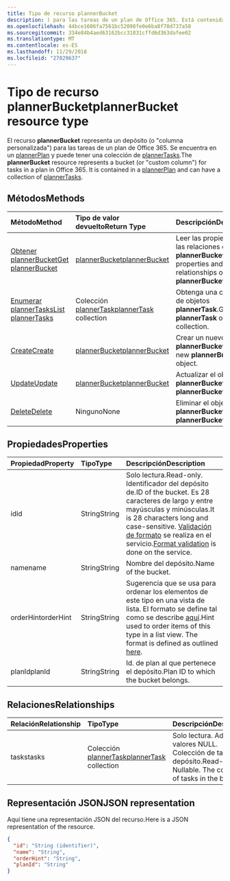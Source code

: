 ```yaml
---
title: Tipo de recurso plannerBucket
description: ) para las tareas de un plan de Office 365. Está contenida en un plannerPlan y puede tener una colección de plannerTasks.
ms.openlocfilehash: 44bce1606fa7561bc52098fe0e6ba8f70d737a58
ms.sourcegitcommit: 334e84b4aed63162bcc31831cffd6d363dafee02
ms.translationtype: MT
ms.contentlocale: es-ES
ms.lasthandoff: 11/29/2018
ms.locfileid: "27029637"
---
```

# <a name="plannerbucket-resource-type"></a><span data-ttu-id="b4afd-104">Tipo de recurso plannerBucket</span><span class="sxs-lookup"><span data-stu-id="b4afd-104">plannerBucket resource type</span></span>

<span data-ttu-id="b4afd-p102">El recurso **plannerBucket** representa un depósito (o "columna personalizada") para las tareas de un plan de Office 365. Se encuentra en un [plannerPlan](plannerplan.md) y puede tener una colección de [plannerTasks](plannertask.md).</span><span class="sxs-lookup"><span data-stu-id="b4afd-p102">The **plannerBucket** resource represents a bucket (or "custom column") for tasks in a plan in Office 365. It is contained in a [plannerPlan](plannerplan.md) and can have a collection of [plannerTasks](plannertask.md).</span></span>



## <a name="methods"></a><span data-ttu-id="b4afd-107">Métodos</span><span class="sxs-lookup"><span data-stu-id="b4afd-107">Methods</span></span>

| <span data-ttu-id="b4afd-108">Método</span><span class="sxs-lookup"><span data-stu-id="b4afd-108">Method</span></span>           | <span data-ttu-id="b4afd-109">Tipo de valor devuelto</span><span class="sxs-lookup"><span data-stu-id="b4afd-109">Return Type</span></span>    |<span data-ttu-id="b4afd-110">Descripción</span><span class="sxs-lookup"><span data-stu-id="b4afd-110">Description</span></span>|
|:---------------|:--------|:----------|
|[<span data-ttu-id="b4afd-111">Obtener plannerBucket</span><span class="sxs-lookup"><span data-stu-id="b4afd-111">Get plannerBucket</span></span>](../api/plannerbucket-get.md) | [<span data-ttu-id="b4afd-112">plannerBucket</span><span class="sxs-lookup"><span data-stu-id="b4afd-112">plannerBucket</span></span>](plannerbucket.md) |<span data-ttu-id="b4afd-113">Leer las propiedades y las relaciones del objeto **plannerBucket**.</span><span class="sxs-lookup"><span data-stu-id="b4afd-113">Read properties and relationships of **plannerBucket** object.</span></span>|
|[<span data-ttu-id="b4afd-114">Enumerar plannerTasks</span><span class="sxs-lookup"><span data-stu-id="b4afd-114">List plannerTasks</span></span>](../api/plannerbucket-list-tasks.md) |<span data-ttu-id="b4afd-115">Colección [plannerTask](plannertask.md)</span><span class="sxs-lookup"><span data-stu-id="b4afd-115">[plannerTask](plannertask.md) collection</span></span>| <span data-ttu-id="b4afd-116">Obtenga una colección de objetos **plannerTask**.</span><span class="sxs-lookup"><span data-stu-id="b4afd-116">Get a **plannerTask** object collection.</span></span>|
|[<span data-ttu-id="b4afd-117">Create</span><span class="sxs-lookup"><span data-stu-id="b4afd-117">Create</span></span>](../api/planner-post-buckets.md) | [<span data-ttu-id="b4afd-118">plannerBucket</span><span class="sxs-lookup"><span data-stu-id="b4afd-118">plannerBucket</span></span>](plannerbucket.md)   | <span data-ttu-id="b4afd-119">Crear un nuevo objeto **plannerBucket**.</span><span class="sxs-lookup"><span data-stu-id="b4afd-119">Create a new **plannerBucket** object.</span></span> |
|[<span data-ttu-id="b4afd-120">Update</span><span class="sxs-lookup"><span data-stu-id="b4afd-120">Update</span></span>](../api/plannerbucket-update.md) | [<span data-ttu-id="b4afd-121">plannerBucket</span><span class="sxs-lookup"><span data-stu-id="b4afd-121">plannerBucket</span></span>](plannerbucket.md)   |<span data-ttu-id="b4afd-122">Actualizar el objeto **plannerBucket**.</span><span class="sxs-lookup"><span data-stu-id="b4afd-122">Update **plannerBucket** object.</span></span> |
|[<span data-ttu-id="b4afd-123">Delete</span><span class="sxs-lookup"><span data-stu-id="b4afd-123">Delete</span></span>](../api/plannerbucket-delete.md) | <span data-ttu-id="b4afd-124">Ninguno</span><span class="sxs-lookup"><span data-stu-id="b4afd-124">None</span></span> |<span data-ttu-id="b4afd-125">Eliminar el objeto **plannerBucket**.</span><span class="sxs-lookup"><span data-stu-id="b4afd-125">Delete **plannerBucket** object.</span></span> |

## <a name="properties"></a><span data-ttu-id="b4afd-126">Propiedades</span><span class="sxs-lookup"><span data-stu-id="b4afd-126">Properties</span></span>
| <span data-ttu-id="b4afd-127">Propiedad</span><span class="sxs-lookup"><span data-stu-id="b4afd-127">Property</span></span>     | <span data-ttu-id="b4afd-128">Tipo</span><span class="sxs-lookup"><span data-stu-id="b4afd-128">Type</span></span>   |<span data-ttu-id="b4afd-129">Descripción</span><span class="sxs-lookup"><span data-stu-id="b4afd-129">Description</span></span>|
|:---------------|:--------|:----------|
|<span data-ttu-id="b4afd-130">id</span><span class="sxs-lookup"><span data-stu-id="b4afd-130">id</span></span>|<span data-ttu-id="b4afd-131">String</span><span class="sxs-lookup"><span data-stu-id="b4afd-131">String</span></span>| <span data-ttu-id="b4afd-132">Solo lectura.</span><span class="sxs-lookup"><span data-stu-id="b4afd-132">Read-only.</span></span> <span data-ttu-id="b4afd-133">Identificador del depósito de.</span><span class="sxs-lookup"><span data-stu-id="b4afd-133">ID of the bucket.</span></span> <span data-ttu-id="b4afd-134">Es 28 caracteres de largo y entre mayúsculas y minúsculas.</span><span class="sxs-lookup"><span data-stu-id="b4afd-134">It is 28 characters long and case-sensitive.</span></span> <span data-ttu-id="b4afd-135">[Validación de formato](planner-identifiers-disclaimer.md) se realiza en el servicio.</span><span class="sxs-lookup"><span data-stu-id="b4afd-135">[Format validation](planner-identifiers-disclaimer.md) is done on the service.</span></span>|
|<span data-ttu-id="b4afd-136">name</span><span class="sxs-lookup"><span data-stu-id="b4afd-136">name</span></span>|<span data-ttu-id="b4afd-137">String</span><span class="sxs-lookup"><span data-stu-id="b4afd-137">String</span></span>|<span data-ttu-id="b4afd-138">Nombre del depósito.</span><span class="sxs-lookup"><span data-stu-id="b4afd-138">Name of the bucket.</span></span>|
|<span data-ttu-id="b4afd-139">orderHint</span><span class="sxs-lookup"><span data-stu-id="b4afd-139">orderHint</span></span>|<span data-ttu-id="b4afd-140">String</span><span class="sxs-lookup"><span data-stu-id="b4afd-140">String</span></span>|<span data-ttu-id="b4afd-p104">Sugerencia que se usa para ordenar los elementos de este tipo en una vista de lista. El formato se define tal como se describe [aquí](planner-order-hint-format.md).</span><span class="sxs-lookup"><span data-stu-id="b4afd-p104">Hint used to order items of this type in a list view. The format is defined as outlined [here](planner-order-hint-format.md).</span></span>|
|<span data-ttu-id="b4afd-143">planId</span><span class="sxs-lookup"><span data-stu-id="b4afd-143">planId</span></span>|<span data-ttu-id="b4afd-144">String</span><span class="sxs-lookup"><span data-stu-id="b4afd-144">String</span></span>|<span data-ttu-id="b4afd-145">Id. de plan al que pertenece el depósito.</span><span class="sxs-lookup"><span data-stu-id="b4afd-145">Plan ID to which the bucket belongs.</span></span>|

## <a name="relationships"></a><span data-ttu-id="b4afd-146">Relaciones</span><span class="sxs-lookup"><span data-stu-id="b4afd-146">Relationships</span></span>
| <span data-ttu-id="b4afd-147">Relación</span><span class="sxs-lookup"><span data-stu-id="b4afd-147">Relationship</span></span> | <span data-ttu-id="b4afd-148">Tipo</span><span class="sxs-lookup"><span data-stu-id="b4afd-148">Type</span></span>   |<span data-ttu-id="b4afd-149">Descripción</span><span class="sxs-lookup"><span data-stu-id="b4afd-149">Description</span></span>|
|:---------------|:--------|:----------|
|<span data-ttu-id="b4afd-150">tasks</span><span class="sxs-lookup"><span data-stu-id="b4afd-150">tasks</span></span>|<span data-ttu-id="b4afd-151">Colección [plannerTask](plannertask.md)</span><span class="sxs-lookup"><span data-stu-id="b4afd-151">[plannerTask](plannertask.md) collection</span></span>| <span data-ttu-id="b4afd-p105">Solo lectura. Admite valores NULL. Colección de tareas del depósito.</span><span class="sxs-lookup"><span data-stu-id="b4afd-p105">Read-only. Nullable. The collection of tasks in the bucket.</span></span>|

## <a name="json-representation"></a><span data-ttu-id="b4afd-155">Representación JSON</span><span class="sxs-lookup"><span data-stu-id="b4afd-155">JSON representation</span></span>
<span data-ttu-id="b4afd-156">Aquí tiene una representación JSON del recurso.</span><span class="sxs-lookup"><span data-stu-id="b4afd-156">Here is a JSON representation of the resource.</span></span>

<!-- {
  "blockType": "resource",
  "baseType": "microsoft.graph.entity",
  "optionalProperties": [

  ],
  "@odata.type": "microsoft.graph.plannerBucket"
}-->

```json
{
  "id": "String (identifier)",
  "name": "String",
  "orderHint": "String",
  "planId": "String"
}

```

<!-- uuid: 8fcb5dbc-d5aa-4681-8e31-b001d5168d79
2015-10-25 14:57:30 UTC -->
<!-- {
  "type": "#page.annotation",
  "description": "plannerBucket resource",
  "keywords": "",
  "section": "documentation",
  "tocPath": ""
}-->